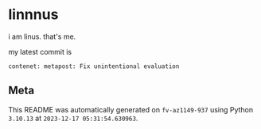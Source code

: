# linnnus

i am linus. that's me.

my latest commit is

```
contenet: metapost: Fix unintentional evaluation
```

## Meta

This README was automatically generated on `fv-az1149-937` using Python
`3.10.13` at `2023-12-17 05:31:54.630963`.

